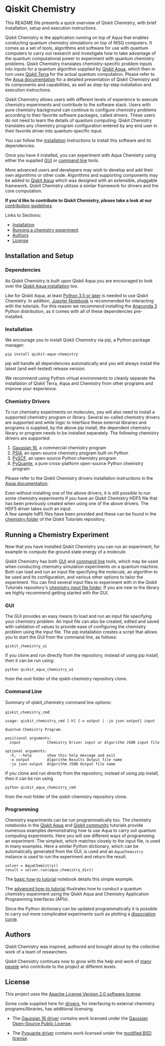 # Qiskit Chemistry

This README file presents a quick overview of Qiskit Chemistry, with brief installation, setup and execution
instructions.

Qiskit Chemistry is the application running on top of Aqua that enables conducting quantum chemistry simulations
on top of NISQ computers.  It comes as a set of tools, algorithms and software for use with quantum computers
to carry out research and investigate how to take advantage of the quantum computational power to experiment with
quantum chemistry problems. Qiskit Chemistry translates chemistry-specific problem inputs into inputs for a quantum algorithm
supplied by [Qiskit Aqua](https://github.com/Qiskit/qiskit-aqua), which then in turn uses
[Qiskit Terra](https://www.qiskit.org/terra) for the actual quantum computation.
Please refer to the [Aqua documentation](https://qiskit.org/documentation/aqua/) for a detailed
presentation of Qiskit Chemistry and its components and capabilities, as well as step-by-step installation and
execution instructions.

Qiskit Chemistry allows users with different levels of experience to execute chemistry experiments and
contribute to the software stack.  Users with pure chemistry background can continue to configure chemistry
problems according to their favorite software packages, called *drivers*.  These users do not need to learn the
details of quantum computing; Qiskit Chemistry translates any chemistry program configuration entered by
any end user in their favorite driver into quantum-specific input.

You can follow the [installation](#installation) instructions to install this software and its dependencies.

Once you have it installed, you can experiment with Aqua Chemistry using either the supplied [GUI](#gui) or
[command line](#command-line) tools.

More advanced users and developers may wish to develop and add their own
algorithms or other code. Algorithms and supporting components may be added to
[Qiskit Aqua](https://github.com/Qiskit/qiskit-aqua) which was designed with an extensible, pluggable
framework. Qiskit Chemistry utilizes a similar framework for drivers and the core computation.

**If you'd like to contribute to Qiskit Chemistry, please take a look at our**
[contribution guidelines](.github/CONTRIBUTING.rst).

Links to Sections:

* [Installation](#installation)
* [Running a chemistry experiment](#running-a-chemistry-experiment)
* [Authors](#authors-alphabetical)
* [License](#license)

## Installation and Setup

### Dependencies

As Qiskit Chemistry is built upon Qiskit Aqua you are encouraged to look over the
[Qiskit Aqua installation](https://github.com/Qiskit/qiskit-aqua/blob/master/README.md#installation) too.

Like for Qiskit Aqua, at least [Python 3.5 or later](https://www.python.org/downloads/) is needed to use
Qiskit Chemistry.
In addition, [Jupyter Notebook](https://jupyter.readthedocs.io/en/latest/install.html) is recommended
for interacting with the tutorials.
For this reason we recommend installing the [Anaconda 3](https://www.continuum.io/downloads)
Python distribution, as it comes with all of these dependencies pre-installed.

### Installation

We encourage you to install Qiskit Chemistry via pip, a Python package manager:

```
pip install qiskit-aqua-chemistry
```

pip will handle all dependencies automatically and you will always install the latest (and well-tested)
release version.

We recommend using Python virtual environments to cleanly separate the installation of Qiskit Terra, Aqua and Chemistry
from other programs and improve your experience.

### Chemistry Drivers

To run chemistry experiments on molecules, you will also need to install a supported chemistry program or library. 
Several so-called chemistry drivers are supported and while logic to
interface these external libraries and programs is supplied, by the above pip install, the dependent chemistry library
or program needs to be installed separately. The following chemistry drivers are supported:

1. [Gaussian 16](http://gaussian.com/gaussian16/), a commercial chemistry program
2. [PSI4](http://www.psicode.org/), an open-source chemistry program built on Python
3. [PySCF](https://github.com/sunqm/pyscf), an open-source Python chemistry program
4. [PyQuante](https://github.com/rpmuller/pyquante2), a pure cross-platform open-source Python chemistry program

Please refer to the Qiskit Chemistry drivers installation instructions in the
[Aqua documentation](https://qiskit.org/documentation/aqua/).

Even without installing one of the above drivers, it is still possible to run some chemistry experiments if
you have an Qiskit Chemistry HDF5 file that has been previously created when using one of the above drivers.
The HDF5 driver takes such an input.  
A few sample hdf5 files have been provided and these can be found in the 
[chemistry folder](https://github.com/Qiskit/qiskit-tutorials/tree/master/qiskit/aqua/chemistry) of the Qiskit Tutorials
repository.

## Running a Chemistry Experiment

Now that you have installed Qiskit Chemistry you can run an experiment, for example to compute the ground
state energy of a molecule.

Qiskit Chemistry has both [GUI](#gui) and [command line](#command-line) tools, which may be used when conducting
chemistry simulation experiments on a quantum machine. Both can load and run an input file specifying the molecule,
an algorithm to be used and its configuration, and various other options to tailor the experiment. You can find several
input files to experiment with in the Qiskit Tutorials repository's
[chemistry input file folder](https://github.com/Qiskit/qiskit-tutorials/tree/master/community/aqua/chemistry/input_files).
If you are new to the library we highly recommend getting started with the GUI.

### GUI

The GUI provides an easy means to load and run an input file specifying your chemistry problem. An input file
can also be created, edited and saved with validation of values to provide ease of configuring the chemistry problem
using the input file. The pip installation creates a script that allows you to start the GUI from the
command line, as follows:

`qiskit_chemistry_ui`

If you clone and run directly from the repository, instead of using
pip install, then it can be run using:

`python qiskit_aqua_chemistry_ui`

from the root folder of the qiskit-chemistry repository clone.

### Command Line

Summary of qiskit_chemistry command line options:

`qiskit_chemistry_cmd`:
```
usage: qiskit_chemistry_cmd [-h] [-o output | -jo json output] input

Quantum Chemistry Program.

positional arguments:
  input            Chemistry Driver input or Algorithm JSON input file

optional arguments:
  -h, --help       show this help message and exit
  -o output        Algorithm Results Output file name
  -jo json output  Algorithm JSON Output file name
```

If you clone and run directly from the repository, instead of using
pip install, then it can be run using

`python qiskit_aqua_chemistry_cmd`

from the root folder of the qiskit-chemistry repository clone.

### Programming

Chemistry experiments can be run programmatically too. The chemistry notebooks in the
[Qiskit Aqua](https://github.com/Qiskit/qiskit-tutorials/tree/master/qiskit/aqua/chemistry)
and [Qiskit community](https://github.com/Qiskit/qiskit-tutorials/tree/master/community/aqua/chemistry)
tutorials provide numerous examples
demonstrating how to use Aqua to carry out quantum computing experiments.
Here you will see different ways of programming an experiment. The simplest, which
matches closely to the input file, is used in many examples. Here a similar Python dictionary, which can
be automatically generated from the GUI, is used and an
`AquaChemistry` instance is used to run the experiment and return the result.
```
solver = AquaChemistry()
result = solver.run(aqua_chemistry_dict)
```
The [basic how-to tutorial](https://github.com/Qiskit/qiskit-tutorials/blob/master/qiskit/aqua/chemistry/basic_howto.ipynb)
notebook details this simple example.

The [advanced how-to tutorial](https://github.com/Qiskit/qiskit-tutorials/blob/master/qiskit/aqua/chemistry/advanced_howto.ipynb) illustrates how to conduct a quantum chemistry experiment using the Qiskit Aqua and Chemistry
Application Programming Interfaces (APIs).

Since the Python dictionary can be updated programmatically it is possible to carry out more complicated experiments
such as plotting a
[dissociation curve](https://github.com/Qiskit/qiskit-tutorials/blob/master/chemistry/lih_uccsd.ipynb).


## Authors

Qiskit Chemistry was inspired, authored and brought about by the collective
work of a team of researchers.

Qiskit Chemistry continues now to grow with the help and work of [many people](CONTRIBUTORS.rst) who contribute
to the project at different levels.

## License

This project uses the [Apache License Version 2.0 software license](https://www.apache.org/licenses/LICENSE-2.0).

Some code supplied here for [drivers](qiskit_aqua_chemistry/drivers/README.md), for interfacing to external chemistry
programs/libraries, has additional licensing.

* The [Gaussian 16 driver](qiskit_aqua_chemistry/drivers/gaussiand/README.md) contains work licensed under the
[Gaussian Open-Source Public License](qiskit_aqua_chemistry/drivers/gaussiand/gauopen/LICENSE.txt).

* The [Pyquante driver](qiskit_aqua_chemistry/drivers/pyquanted/README.md) contains work licensed under the
[modified BSD license](qiskit_aqua_chemistry/drivers/pyquanted/LICENSE.txt).
